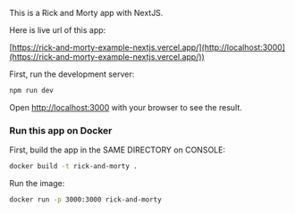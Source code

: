 This is a Rick and Morty app with NextJS.

Here is live url of this app:

[https://rick-and-morty-example-nextjs.vercel.app/](http://localhost:3000](https://rick-and-morty-example-nextjs.vercel.app/))

First, run the development server:

```bash
npm run dev
```

Open [http://localhost:3000](http://localhost:3000) with your browser to see the result.

### Run this app on Docker

First, build the app in the SAME DIRECTORY on CONSOLE:

```bash
docker build -t rick-and-morty .
```

Run the image:

```bash
docker run -p 3000:3000 rick-and-morty
```
